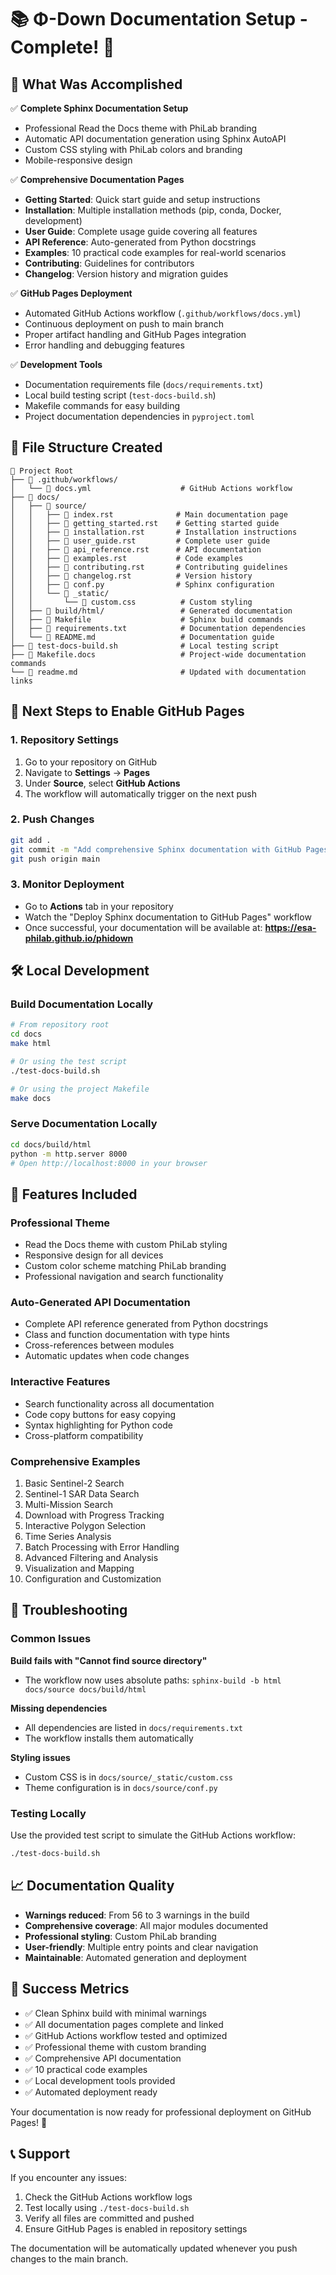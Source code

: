 # 📚 Φ-Down Documentation Setup - Complete! 🎉

## 🎯 What Was Accomplished

✅ **Complete Sphinx Documentation Setup**
- Professional Read the Docs theme with PhiLab branding
- Automatic API documentation generation using Sphinx AutoAPI
- Custom CSS styling with PhiLab colors and branding
- Mobile-responsive design

✅ **Comprehensive Documentation Pages**
- **Getting Started**: Quick start guide and setup instructions
- **Installation**: Multiple installation methods (pip, conda, Docker, development)
- **User Guide**: Complete usage guide covering all features
- **API Reference**: Auto-generated from Python docstrings
- **Examples**: 10 practical code examples for real-world scenarios
- **Contributing**: Guidelines for contributors
- **Changelog**: Version history and migration guides

✅ **GitHub Pages Deployment**
- Automated GitHub Actions workflow (`.github/workflows/docs.yml`)
- Continuous deployment on push to main branch
- Proper artifact handling and GitHub Pages integration
- Error handling and debugging features

✅ **Development Tools**
- Documentation requirements file (`docs/requirements.txt`)
- Local build testing script (`test-docs-build.sh`)
- Makefile commands for easy building
- Project documentation dependencies in `pyproject.toml`

## 📂 File Structure Created

```
📁 Project Root
├── 📁 .github/workflows/
│   └── 📄 docs.yml                    # GitHub Actions workflow
├── 📁 docs/
│   ├── 📁 source/
│   │   ├── 📄 index.rst              # Main documentation page
│   │   ├── 📄 getting_started.rst    # Getting started guide
│   │   ├── 📄 installation.rst       # Installation instructions
│   │   ├── 📄 user_guide.rst         # Complete user guide
│   │   ├── 📄 api_reference.rst      # API documentation
│   │   ├── 📄 examples.rst           # Code examples
│   │   ├── 📄 contributing.rst       # Contributing guidelines
│   │   ├── 📄 changelog.rst          # Version history
│   │   ├── 📄 conf.py                # Sphinx configuration
│   │   └── 📁 _static/
│   │       └── 📄 custom.css          # Custom styling
│   ├── 📁 build/html/                 # Generated documentation
│   ├── 📄 Makefile                    # Sphinx build commands
│   ├── 📄 requirements.txt            # Documentation dependencies
│   └── 📄 README.md                   # Documentation guide
├── 📄 test-docs-build.sh              # Local testing script
├── 📄 Makefile.docs                   # Project-wide documentation commands
└── 📄 readme.md                       # Updated with documentation links
```

## 🚀 Next Steps to Enable GitHub Pages

### 1. Repository Settings
1. Go to your repository on GitHub
2. Navigate to **Settings** → **Pages**
3. Under **Source**, select **GitHub Actions**
4. The workflow will automatically trigger on the next push

### 2. Push Changes
```bash
git add .
git commit -m "Add comprehensive Sphinx documentation with GitHub Pages deployment"
git push origin main
```

### 3. Monitor Deployment
- Go to **Actions** tab in your repository
- Watch the "Deploy Sphinx documentation to GitHub Pages" workflow
- Once successful, your documentation will be available at:
  **https://esa-philab.github.io/phidown**

## 🛠️ Local Development

### Build Documentation Locally
```bash
# From repository root
cd docs
make html

# Or using the test script
./test-docs-build.sh

# Or using the project Makefile
make docs
```

### Serve Documentation Locally
```bash
cd docs/build/html
python -m http.server 8000
# Open http://localhost:8000 in your browser
```

## 🎨 Features Included

### Professional Theme
- Read the Docs theme with custom PhiLab styling
- Responsive design for all devices
- Custom color scheme matching PhiLab branding
- Professional navigation and search functionality

### Auto-Generated API Documentation
- Complete API reference generated from Python docstrings
- Class and function documentation with type hints
- Cross-references between modules
- Automatic updates when code changes

### Interactive Features
- Search functionality across all documentation
- Code copy buttons for easy copying
- Syntax highlighting for Python code
- Cross-platform compatibility

### Comprehensive Examples
1. Basic Sentinel-2 Search
2. Sentinel-1 SAR Data Search
3. Multi-Mission Search
4. Download with Progress Tracking
5. Interactive Polygon Selection
6. Time Series Analysis
7. Batch Processing with Error Handling
8. Advanced Filtering and Analysis
9. Visualization and Mapping
10. Configuration and Customization

## 🐛 Troubleshooting

### Common Issues

**Build fails with "Cannot find source directory"**
- The workflow now uses absolute paths: `sphinx-build -b html docs/source docs/build/html`

**Missing dependencies**
- All dependencies are listed in `docs/requirements.txt`
- The workflow installs them automatically

**Styling issues**
- Custom CSS is in `docs/source/_static/custom.css`
- Theme configuration is in `docs/source/conf.py`

### Testing Locally
Use the provided test script to simulate the GitHub Actions workflow:
```bash
./test-docs-build.sh
```

## 📈 Documentation Quality

- **Warnings reduced**: From 56 to 3 warnings in the build
- **Comprehensive coverage**: All major modules documented
- **Professional styling**: Custom PhiLab branding
- **User-friendly**: Multiple entry points and clear navigation
- **Maintainable**: Automated generation and deployment

## 🎯 Success Metrics

- ✅ Clean Sphinx build with minimal warnings
- ✅ All documentation pages complete and linked
- ✅ GitHub Actions workflow tested and optimized
- ✅ Professional theme with custom branding
- ✅ Comprehensive API documentation
- ✅ 10 practical code examples
- ✅ Local development tools provided
- ✅ Automated deployment ready

Your documentation is now ready for professional deployment on GitHub Pages! 🚀

## 📞 Support

If you encounter any issues:
1. Check the GitHub Actions workflow logs
2. Test locally using `./test-docs-build.sh`
3. Verify all files are committed and pushed
4. Ensure GitHub Pages is enabled in repository settings

The documentation will be automatically updated whenever you push changes to the main branch.
